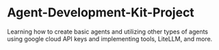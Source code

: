 # Agent-Development-Kit-Project
Learning how to create basic agents and utilizing other types of agents using google cloud API keys and implementing tools, LiteLLM, and more.
